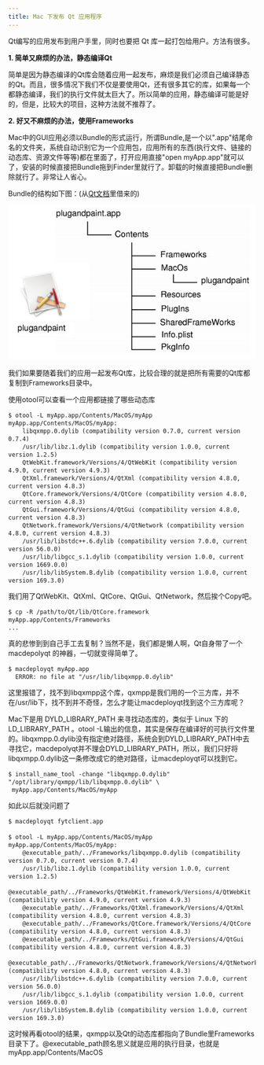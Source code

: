 ```yaml
---
title: Mac 下发布 Qt 应用程序
---
```


Qt编写的应用发布到用户手里，同时也要把 Qt 库一起打包给用户。方法有很多。

**1. 简单又麻烦的办法，静态编译Qt**

简单是因为静态编译的Qt库会随着应用一起发布，麻烦是我们必须自己编译静态的Qt。而且，很多情况下我们不仅是要使用Qt，还有很多其它的库，如果每一个都静态编译，我们的执行文件就太巨大了。所以简单的应用，静态编译可能是好的，但是，比较大的项目，这种方法就不推荐了。

**2. 好又不麻烦的办法，使用Frameworks**

Mac中的GUI应用必须以Bundle的形式运行，所谓Bundle,是一个以".app"结尾命名的文件夹，系统自动识别它为一个应用包，应用所有的东西(执行文件、链接的动态库、资源文件等等)都在里面了，打开应用直接"open myApp.app"就可以了，安装的时候直接把Bundle拖到Finder里就行了。卸载的时候直接把Bundle删除就行了。非常让人省心。

Bundle的结构如下图：(从[Qt文档](http://doc.qt.digia.com/qt/deployment-mac.html)里借来的)

![img](/img/posts/2012120214475239.png)

我们如果要随着我们的应用一起发布Qt库，比较合理的就是把所有需要的Qt库都复制到Frameworks目录中。

使用otool可以查看一个应用都链接了哪些动态库

```console
$ otool -L myApp.app/Contents/MacOS/myApp 
myApp.app/Contents/MacOS/myApp:
    libqxmpp.0.dylib (compatibility version 0.7.0, current version 0.7.4)
    /usr/lib/libz.1.dylib (compatibility version 1.0.0, current version 1.2.5)
    QtWebKit.framework/Versions/4/QtWebKit (compatibility version 4.9.0, current version 4.9.3)
    QtXml.framework/Versions/4/QtXml (compatibility version 4.8.0, current version 4.8.3)
    QtCore.framework/Versions/4/QtCore (compatibility version 4.8.0, current version 4.8.3)
    QtGui.framework/Versions/4/QtGui (compatibility version 4.8.0, current version 4.8.3)
    QtNetwork.framework/Versions/4/QtNetwork (compatibility version 4.8.0, current version 4.8.3)
    /usr/lib/libstdc++.6.dylib (compatibility version 7.0.0, current version 56.0.0)
    /usr/lib/libgcc_s.1.dylib (compatibility version 1.0.0, current version 1669.0.0)
    /usr/lib/libSystem.B.dylib (compatibility version 1.0.0, current version 169.3.0)
```

我们用了QtWebKit、QtXml、QtCore、QtGui、QtNetwork，然后挨个Copy吧。

```console
$ cp -R /path/to/Qt/lib/QtCore.framework  myApp.app/Contents/Frameworks
...
```

真的悲惨到到自己手工去复制？当然不是，我们都是懒人啊，Qt自身带了一个 macdepolyqt 的神器，一切就变得简单了。

```console
$ macdeployqt myApp.app
  ERROR: no file at "/usr/lib/libqxmpp.0.dylib" 
```

这里报错了，找不到libqxmpp这个库，qxmpp是我们用的一个三方库，并不在/usr/lib下，找不到并不奇怪，怎么才能让macdeployqt找到这个三方库呢？

Mac下是用 DYLD_LIBRARY_PATH 来寻找动态库的，类似于 Linux 下的 LD_LIBRARY_PATH 。otool -L输出的信息，其实是保存在编译好的可执行文件里的。libqxmpp.0.dylib没有指定绝对路径，系统会到DYLD_LIBRARY_PATH中去寻找它，macdepolyqt并不理会DYLD_LIBRARY_PATH，所以，我们只好将libqxmpp.0.dylib这一条修改成它的绝对路径，让macdeployqt可以找到它。

```console
$ install_name_tool -change "libqxmpp.0.dylib" "/opt/library/qxmpp/lib/libqxmpp.0.dylib" \
 myApp.app/Contents/MacOS/myApp
```

如此以后就没问题了

```console
$ macdeployqt fytclient.app

$ otool -L myApp.app/Contents/MacOS/myApp 
myApp.app/Contents/MacOS/myApp:
    @executable_path/../Frameworks/libqxmpp.0.dylib (compatibility version 0.7.0, current version 0.7.4)
    /usr/lib/libz.1.dylib (compatibility version 1.0.0, current version 1.2.5)
    @executable_path/../Frameworks/QtWebKit.framework/Versions/4/QtWebKit (compatibility version 4.9.0, current version 4.9.3)
    @executable_path/../Frameworks/QtXml.framework/Versions/4/QtXml (compatibility version 4.8.0, current version 4.8.3)
    @executable_path/../Frameworks/QtCore.framework/Versions/4/QtCore (compatibility version 4.8.0, current version 4.8.3)
    @executable_path/../Frameworks/QtGui.framework/Versions/4/QtGui (compatibility version 4.8.0, current version 4.8.3)
    @executable_path/../Frameworks/QtNetwork.framework/Versions/4/QtNetwork (compatibility version 4.8.0, current version 4.8.3)
    /usr/lib/libstdc++.6.dylib (compatibility version 7.0.0, current version 56.0.0)
    /usr/lib/libgcc_s.1.dylib (compatibility version 1.0.0, current version 1669.0.0)
    /usr/lib/libSystem.B.dylib (compatibility version 1.0.0, current version 169.3.0)
```
这时候再看otool的结果，qxmpp以及Qt的动态库都指向了Bundle里Frameworks目录下了。@executable_path顾名思义就是应用的执行目录，也就是myApp.app/Contents/MacOS